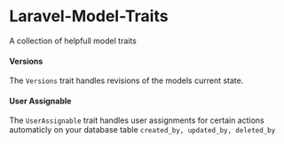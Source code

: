 Laravel-Model-Traits
====================

A collection of helpfull model traits


#### Versions
The `Versions` trait handles revisions of the models current state.


#### User Assignable
The `UserAssignable` trait handles user assignments for certain actions automaticly on your database table `created_by, updated_by, deleted_by`